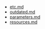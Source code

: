 * [etc.md](/etc/etc.md)
* [outdated.md](/etc/outdated.md)
* [parameters.md](/etc/parameters.md)
* [resources.md](/etc/resources.md)